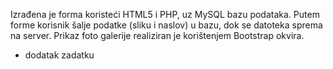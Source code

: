 Izrađena je forma koristeći HTML5 i PHP, uz MySQL bazu podataka. Putem forme korisnik šalje podatke (sliku i naslov) u bazu, dok se datoteka sprema na server. Prikaz foto galerije realiziran je korištenjem Bootstrap okvira.

- dodatak zadatku
